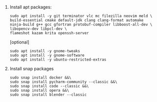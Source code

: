 1. Install apt packages:
    ```
    sudo apt install -y git terminator vlc mc filezilla neovim meld \
    build-essential cmake default-jdk clang clang-format automake ninja-build g++ gcc gfortran protobuf-compiler libboost-all-dev \
    libopencv-dev libpcl-dev \
    flameshot kazam krita openssh-server
    ```
    [optional]
    ```
    sudo apt install -y gnome-tweaks
    sudo apt install -y gnome-software
    sudo apt install -y ubuntu-restricted-extras
    ```

1. Install snap packages
    ```
    sudo snap install docker &&\
    sudo snap install pycharm-community --classic &&\
    sudo snap install code --classic &&\
    sudo snap install opera &&\
    sudo snap install blender --classic
    ```
